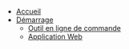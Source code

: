 * [Accueil](/fr/)
* [Démarrage](/fr/getting-started.md)
    * [Outil en ligne de commande](/fr/getting-started.md#console-toolkit)
    * [Application Web](/fr/getting-started.md#webapp)

